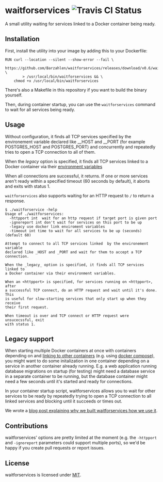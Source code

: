 # waitforservices ![Travis CI Status](https://travis-ci.org/Barzahlen/waitforservices.svg?branch=master)

A small utility waiting for services linked to a Docker container being ready.

## Installation

First, install the utility into your image by adding this to your Dockerfile:

    RUN curl --location --silent --show-error --fail \
            https://github.com/Barzahlen/waitforservices/releases/download/v0.6/waitforservices \
            > /usr/local/bin/waitforservices && \
        chmod +x /usr/local/bin/waitforservices

There's also a Makefile in this repository if you want to build the binary yourself.

Then, during container startup, you can use the `waitforservices` command to wait for all services being ready.

## Usage

Without configuration, it finds all TCP services specified by the environement variable declared like _\_HOST and _\_PORT (for example POSTGRES_HOST and POSTGRES_PORT) and concurrently and repeatedly tries to open a TCP connection to all of them.

When the _legacy_ option is specified, it finds all TCP services linked to a Docker container via their [environment variables](http://docs.docker.com/userguide/dockerlinks/#environment-variables)

When all connections are successful, it returns. If one or more services aren't ready within a specified timeout (60 seconds by default), it aborts and exits with status 1.

`waitforservices` also supports waiting for an HTTP request to `/` to return a response.

    $ ./waitforservice -help
    Usage of ./waitforservices:
      -httpport int  wait for an http request if target port is given port
      -ignoreport int don't wait for services on this port to be up
      -legacy use docker link enviroment variables
      -timeout int time to wait for all services to be up (seconds) (default 60)

    Attempt to connect to all TCP services linked  by the environement variable
    declared like _HOST and _PORT and wait for them to accept a TCP connection.

    When the _legacy_ option is specified, it finds all TCP services linked to
    a Docker container via their environment variables.

    When an <httpport> is specified, for services running on <httpport>, after
    a successful TCP connect, do an HTTP request and wait until it's done. This
    is useful for slow-starting services that only start up when they receive
    their first request.

    When timeout is over and TCP connect or HTTP request were unsucecssful, exit
    with status 1.

## Legacy support

When starting multiple Docker containers at once with containers depending on and [linking to other containers](http://docs.docker.com/userguide/dockerlinks/) (e.g. using [docker compose](https://github.com/docker/compose)), you might want to do some initalization in one container depending on a service in another container already running. E.g. a web application running database migrations on startup (for testing) might need a database service in a separate container to be running, but the database container might need a few seconds until it's started and ready for connections.

In your container startup script, waitforservices allows you to wait for other services to be ready by repeatedly trying to open a TCP connection to all linked services and blocking until it succeeds or times out.

We wrote a [blog post explaining why we built waitforservices how we use it](http://barzahlen.github.io/docker-waitforservices/).

## Contributions

waitforservices' options are pretty limited at the moment (e.g. the `-httpport` and `-ignoreport` parameters could support multiple ports), so we'd be happy if you create pull requests or report issues.

## License

waitforservices is licensed under [MIT](LICENSE).
